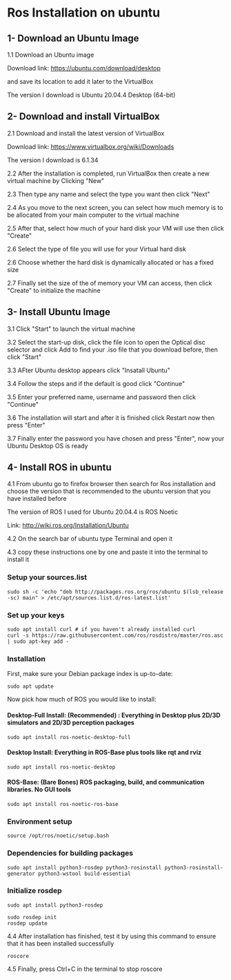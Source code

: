 # Ros Installation on ubuntu

## 1- Download an Ubuntu Image

1.1 Download an Ubuntu image

Download link: https://ubuntu.com/download/desktop

and save its location to add it later to the VirtualBox

The version I download is Ubuntu 20.04.4 Desktop (64-bit)

## 2- Download and install VirtualBox

2.1 Download and install the latest version of VirtualBox 

Download link: https://www.virtualbox.org/wiki/Downloads

The version I download is 6.1.34

2.2 After the installation is completed, run VirtualBox then create a new virtual machine by Clicking "New"

2.3 Then type any name and select the type you want then click "Next"

2.4 As you move to the next screen, you can select how much memory is to be allocated from your main computer to the virtual machine 

2.5 After that, select how much of your hard disk your VM will use then click "Create"

2.6 Select the type of file you will use for your Virtual hard disk

2.6 Choose whether the hard disk is dynamically allocated or has a fixed size

2.7 Finally set the size of the of memory your VM can access, then click "Create" to initialize the machine

## 3- Install Ubuntu Image

3.1 Click "Start" to launch the virtual machine

3.2 Select the start-up disk, click the file icon to open the Optical disc selector and click Add to find your .iso file that you download before, then click "Start"

3.3 AFter Ubuntu desktop appears click "Insatall Ubuntu"

3.4 Follow the steps and if the default is good click "Continue"

3.5 Enter your preferred name, username and password then click "Continue"

3.6 The installation will start and after it is finished click Restart now then press "Enter"

3.7 Finally enter the password you have chosen and press "Enter", now your Ubuntu Desktop OS is ready

## 4- Install ROS in ubuntu

4.1 From ubuntu go to firefox browser then search for Ros installation and choose the version that is recommended to the ubuntu version that you have installed before

The version of ROS I used for Ubuntu 20.04.4 is ROS Noetic

Link: http://wiki.ros.org/Installation/Ubuntu 

4.2 On the search bar of ubuntu type Terminal and open it

4.3 copy these instructions one by one and paste it into the terminal to install it

### Setup your sources.list
```
sudo sh -c 'echo "deb http://packages.ros.org/ros/ubuntu $(lsb_release -sc) main" > /etc/apt/sources.list.d/ros-latest.list'
```
### Set up your keys
```
sudo apt install curl # if you haven't already installed curl
curl -s https://raw.githubusercontent.com/ros/rosdistro/master/ros.asc | sudo apt-key add -
```
### Installation
First, make sure your Debian package index is up-to-date:
```
sudo apt update
```
Now pick how much of ROS you would like to install:
#### Desktop-Full Install: (Recommended) : Everything in Desktop plus 2D/3D simulators and 2D/3D perception packages
```
sudo apt install ros-noetic-desktop-full
```
#### Desktop Install: Everything in ROS-Base plus tools like rqt and rviz
```
sudo apt install ros-noetic-desktop
```
#### ROS-Base: (Bare Bones) ROS packaging, build, and communication libraries. No GUI tools
```
sudo apt install ros-noetic-ros-base
```
### Environment setup
```
source /opt/ros/noetic/setup.bash
```
### Dependencies for building packages
```
sudo apt install python3-rosdep python3-rosinstall python3-rosinstall-generator python3-wstool build-essential
```
### Initialize rosdep
```
sudo apt install python3-rosdep
```
```
sudo rosdep init
rosdep update
```

4.4 After installation has finished, test it by using this command to ensure that it has been installed successfully
```
roscore
```
4.5 Finally, press Ctrl+C in the terminal to stop roscore
